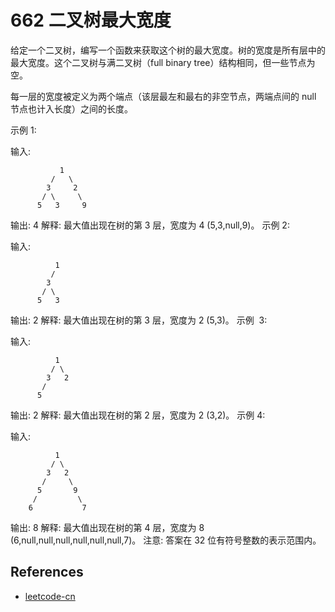 # 662 二叉树最大宽度

给定一个二叉树，编写一个函数来获取这个树的最大宽度。树的宽度是所有层中的最大宽度。这个二叉树与满二叉树（full binary tree）结构相同，但一些节点为空。

每一层的宽度被定义为两个端点（该层最左和最右的非空节点，两端点间的 null 节点也计入长度）之间的长度。

示例 1:

输入:

```
           1
         /   \
        3     2
       / \     \
      5   3     9
```

输出: 4
解释: 最大值出现在树的第 3 层，宽度为 4 (5,3,null,9)。
示例 2:

输入:

```
          1
         /
        3
       / \
      5   3
```

输出: 2
解释: 最大值出现在树的第 3 层，宽度为 2 (5,3)。
示例  3:

输入:

```
          1
         / \
        3   2
       /
      5
```

输出: 2
解释: 最大值出现在树的第 2 层，宽度为 2 (3,2)。
示例 4:

输入:

```
          1
         / \
        3   2
       /     \
      5       9
     /         \
    6           7
```

输出: 8
解释: 最大值出现在树的第 4 层，宽度为 8 (6,null,null,null,null,null,null,7)。
注意: 答案在 32 位有符号整数的表示范围内。

## References

- [leetcode-cn](https://leetcode-cn.com/problems/maximum-width-of-binary-tree)
